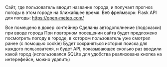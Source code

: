 Сайт, где пользователь вводит название города, и получает прогноз погоды в этом городе на ближайшее время.
Веб фреймворк: Flask
API для погоды: https://open-meteo.com/

Все помещено в докер контейнер
Сделаны автодополнение (подсказки) при вводе города
При повторном посещении сайта будет предложено посмотреть погоду в городе, в котором пользователь уже смотрел ранее (с помощью cookie)
Будет сохраняться история поиска для каждого пользователя, и будет API, показывающее сколько раз вводили какой город 
(использовался SQLite для удобства реализована кнопка на интерефейсе, можно удалить)

